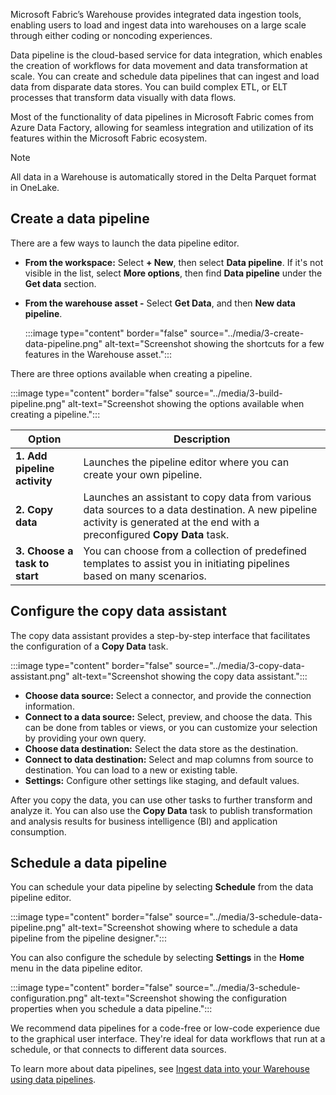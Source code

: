 Microsoft Fabric’s Warehouse provides integrated data ingestion tools, enabling users to load and ingest data into warehouses on a large scale through either coding or noncoding experiences.

Data pipeline is the cloud-based service for data integration, which enables the creation of workflows for data movement and data transformation at scale. You can create and schedule data pipelines that can ingest and load data from disparate data stores. You can build complex ETL, or ELT processes that transform data visually with data flows.

Most of the functionality of data pipelines in Microsoft Fabric comes from Azure Data Factory, allowing for seamless integration and utilization of its features within the Microsoft Fabric ecosystem.

> [!Note] 
> All data in a Warehouse is automatically stored in the Delta Parquet format in OneLake.

## Create a data pipeline

There are a few ways to launch the data pipeline editor.

- **From the workspace:** Select **+ New**, then select **Data pipeline**. If it's not visible in the list, select **More options**, then find **Data pipeline** under the **Get data** section. 

- **From the warehouse asset -** Select **Get Data**, and then **New data pipeline**. 

    :::image type="content" border="false" source="../media/3-create-data-pipeline.png" alt-text="Screenshot showing the shortcuts for a few features in the Warehouse asset.":::

There are three options available when creating a pipeline.

:::image type="content" border="false" source="../media/3-build-pipeline.png" alt-text="Screenshot showing the options available when creating a pipeline.":::

| Option | Description |
| --- | --- |
| **1. Add pipeline activity** | Launches the pipeline editor where you can create your own pipeline. |
| **2. Copy data** | Launches an assistant to copy data from various data sources to a data destination. A new pipeline activity is generated at the end with a preconfigured **Copy Data** task. |
| **3. Choose a task to start** | You can choose from a collection of predefined templates to assist you in initiating pipelines based on many scenarios. |

## Configure the copy data assistant

The copy data assistant provides a step-by-step interface that facilitates the configuration of a **Copy Data** task.

:::image type="content" border="false" source="../media/3-copy-data-assistant.png" alt-text="Screenshot showing the copy data assistant.":::

- **Choose data source:** Select a connector, and provide the connection information.
- **Connect to a data source:** Select, preview, and choose the data. This can be done from tables or views, or you can customize your selection by providing your own query.
- **Choose data destination:** Select the data store as the destination.
- **Connect to data destination:** Select and map columns from source to destination. You can load to a new or existing table.
- **Settings:** Configure other settings like staging, and default values. 

After you copy the data, you can use other tasks to further transform and analyze it. You can also use the **Copy Data** task to publish transformation and analysis results for business intelligence (BI) and application consumption.

## Schedule a data pipeline

You can schedule your data pipeline by selecting **Schedule** from the data pipeline editor.

:::image type="content" border="false" source="../media/3-schedule-data-pipeline.png" alt-text="Screenshot showing where to schedule a data pipeline from the pipeline designer.":::

You can also configure the schedule by selecting **Settings** in the **Home** menu in the data pipeline editor.

:::image type="content" border="false" source="../media/3-schedule-configuration.png" alt-text="Screenshot showing the configuration properties when you schedule a data pipeline.":::

We recommend data pipelines for a code-free or low-code experience due to the graphical user interface. They're ideal for data workflows that run at a schedule, or that connects to different data sources. 

To learn more about data pipelines, see [Ingest data into your Warehouse using data pipelines](/fabric/data-warehouse/ingest-data-pipelines?azure-portal=true).
